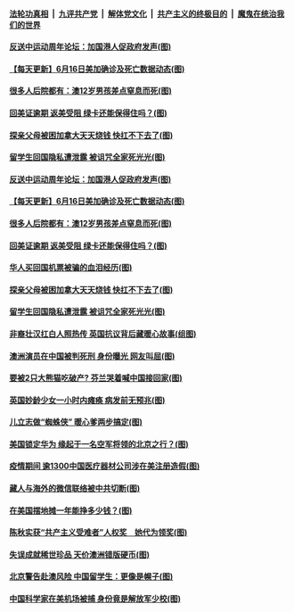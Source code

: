 ####  [法轮功真相](../../../../basic/blob/master/README.md?t=06170331) &nbsp;|&nbsp; [九评共产党](../../../../9ping.md/blob/master/README.md?t=06170331) &nbsp;|&nbsp; [解体党文化](../../../../jtdwh.md/blob/master/README.md?t=06170331)  &nbsp;|&nbsp; [共产主义的终极目的](../../../../gczydzjmd.md/blob/master/README.md?t=06170331) &nbsp;|&nbsp; [魔鬼在统治我们的世界](../../../../mgztzwmdsj.md/blob/master/README.md?t=06170331) 

#### [反送中运动周年论坛：加国港人促政府发声(图)](../pages/p3/936767.md?t=06170331) 

#### [【每天更新】6月16日美加确诊及死亡数据动态(图)](../pages/p3/935173.md?t=06170331) 

#### [很多人后院都有：澳12岁男孩差点窒息而死(图)](../pages/p3/936750.md?t=06170331) 

#### [回美证逾期 返美受阻 绿卡还能保得住吗？(图)](../pages/p3/936739.md?t=06170331) 

#### [探亲父母被困加拿大天天烧钱 快扛不下去了(图)](../pages/p3/936670.md?t=06170331) 

#### [留学生回国隐私遭泄露 被诅咒全家死光光(图)](../pages/p3/936666.md?t=06170331) 

#### [反送中运动周年论坛：加国港人促政府发声(图)](../pages/p3/936767.md?t=06170331) 

#### [【每天更新】6月16日美加确诊及死亡数据动态(图)](../pages/p3/935173.md?t=06170331) 

#### [很多人后院都有：澳12岁男孩差点窒息而死(图)](../pages/p3/936750.md?t=06170331) 

#### [回美证逾期 返美受阻 绿卡还能保得住吗？(图)](../pages/p3/936739.md?t=06170331) 

#### [华人买回国机票被骗的血泪经历(图)](../pages/p3/936676.md?t=06170331) 

#### [探亲父母被困加拿大天天烧钱 快扛不下去了(图)](../pages/p3/936670.md?t=06170331) 

#### [留学生回国隐私遭泄露 被诅咒全家死光光(图)](../pages/p3/936666.md?t=06170331) 

#### [非裔壮汉扛白人照热传 英国抗议背后藏暖心故事(组图)](../pages/p3/936660.md?t=06170331) 

#### [澳洲演员在中国被判死刑 身份曝光 网友叫屈(图)](../pages/p3/936566.md?t=06170331) 

#### [要被2只大熊猫吃破产? 芬兰哭着喊中国接回家(图)](../pages/p3/936456.md?t=06170331) 

#### [英国妙龄少女一小时内瘫痪 病发前无预兆(图)](../pages/p3/936559.md?t=06170331) 

#### [儿立志做“蜘蛛侠” 暖心爹两步搞定(图)](../pages/p3/936497.md?t=06170331) 

#### [美国锁定华为 缘起于一名空军将领的北京之行？(图)](../pages/p3/936464.md?t=06170331) 

#### [疫情期间 逾1300中国医疗器材公司涉在美注册造假(图)](../pages/p3/936463.md?t=06170331) 

#### [藏人与海外的微信联络被中共切断(图)](../pages/p3/936459.md?t=06170331) 

#### [在美国摆地摊一年能挣多少钱？(图)](../pages/p3/936457.md?t=06170331) 

#### [陈秋实获“共产主义受难者”人权奖　她代为领奖(图)](../pages/p3/936455.md?t=06170331) 

#### [失误成就稀世珍品 天价澳洲错版硬币(图)](../pages/p3/936364.md?t=06170331) 

#### [北京警告赴澳风险 中国留学生：更像是幌子(图)](../pages/p3/936341.md?t=06170331) 

#### [中国科学家在美机场被捕 身份竟是解放军少校(图)](../pages/p3/936370.md?t=06170331) 

